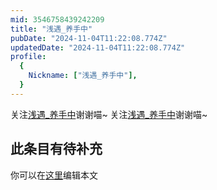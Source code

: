 ```yaml
---
mid: 3546758439242209
title: "浅遇_养手中"
pubDate: "2024-11-04T11:22:08.774Z"
updatedDate: "2024-11-04T11:22:08.774Z"
profile:
  {
    Nickname: ["浅遇_养手中"],
  }
---
```


关注[浅遇_养手中](https://space.bilibili.com/3546758439242209)谢谢喵~ 关注[浅遇_养手中](https://space.bilibili.com/3546758439242209)谢谢喵~

## 此条目有待补充
你可以在[这里](https://github.com/Yuhanawa/VTuber.ICU-Content/edit/master/v/浅遇_养手中/index.md)编辑本文
